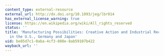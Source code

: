```yaml
---
content_type: external-resource
external_url: http://dx.doi.org/10.1093/jeg/lbr014
has_external_license_warning: true
license: https://en.wikipedia.org/wiki/All_rights_reserved
status: ''
title: 'Manufacturing Possibilities: Creative Action and Industrial Recomposition
  in the U.S., Germany and Japan'
uid: be85d7c1-0aba-4cf3-808e-8ab59107b422
wayback_url: ''
---
```

